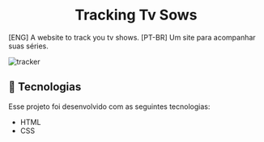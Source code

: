 <h1 align="center">
 <br>Tracking Tv Sows
</h1>
 [ENG] A website to track you tv shows. [PT-BR] Um site para acompanhar suas séries.
 
 ![tracker](https://user-images.githubusercontent.com/67246528/120119890-87932f00-c170-11eb-975b-916167ad0a10.gif)



 ## 🚀 Tecnologias

Esse projeto foi desenvolvido com as seguintes tecnologias:

- HTML
- CSS

